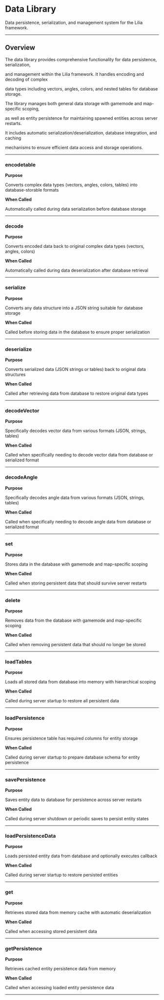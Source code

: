 # Data Library

Data persistence, serialization, and management system for the Lilia framework.

---

## Overview

The data library provides comprehensive functionality for data persistence, serialization,

and management within the Lilia framework. It handles encoding and decoding of complex

data types including vectors, angles, colors, and nested tables for database storage.

The library manages both general data storage with gamemode and map-specific scoping,

as well as entity persistence for maintaining spawned entities across server restarts.

It includes automatic serialization/deserialization, database integration, and caching

mechanisms to ensure efficient data access and storage operations.

---

### encodetable

**Purpose**

Converts complex data types (vectors, angles, colors, tables) into database-storable formats

**When Called**

Automatically called during data serialization before database storage

---

### decode

**Purpose**

Converts encoded data back to original complex data types (vectors, angles, colors)

**When Called**

Automatically called during data deserialization after database retrieval

---

### serialize

**Purpose**

Converts any data structure into a JSON string suitable for database storage

**When Called**

Called before storing data in the database to ensure proper serialization

---

### deserialize

**Purpose**

Converts serialized data (JSON strings or tables) back to original data structures

**When Called**

Called after retrieving data from database to restore original data types

---

### decodeVector

**Purpose**

Specifically decodes vector data from various formats (JSON, strings, tables)

**When Called**

Called when specifically needing to decode vector data from database or serialized format

---

### decodeAngle

**Purpose**

Specifically decodes angle data from various formats (JSON, strings, tables)

**When Called**

Called when specifically needing to decode angle data from database or serialized format

---

### set

**Purpose**

Stores data in the database with gamemode and map-specific scoping

**When Called**

Called when storing persistent data that should survive server restarts

---

### delete

**Purpose**

Removes data from the database with gamemode and map-specific scoping

**When Called**

Called when removing persistent data that should no longer be stored

---

### loadTables

**Purpose**

Loads all stored data from database into memory with hierarchical scoping

**When Called**

Called during server startup to restore all persistent data

---

### loadPersistence

**Purpose**

Ensures persistence table has required columns for entity storage

**When Called**

Called during server startup to prepare database schema for entity persistence

---

### savePersistence

**Purpose**

Saves entity data to database for persistence across server restarts

**When Called**

Called during server shutdown or periodic saves to persist entity states

---

### loadPersistenceData

**Purpose**

Loads persisted entity data from database and optionally executes callback

**When Called**

Called during server startup to restore persisted entities

---

### get

**Purpose**

Retrieves stored data from memory cache with automatic deserialization

**When Called**

Called when accessing stored persistent data

---

### getPersistence

**Purpose**

Retrieves cached entity persistence data from memory

**When Called**

Called when accessing loaded entity persistence data

---

